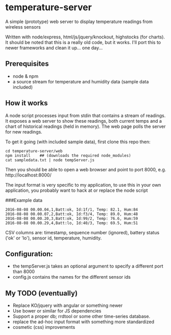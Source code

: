 # temperature-server
A simple (prototype) web server to display temperature readings from wireless sensors

Written with node/express, html/js/jquery/knockout, highstocks (for charts).
It should be noted that this is a really old code, but it works.  I'll port this to newer frameworks and clean it up... one day...

## Prerequisites
- node & npm
- a source stream for temperature and humidity data (sample data included)

## How it works
A node script processes input from stdin that contains a stream of readings.  
It exposes a web server to show these readings, both current temps and a chart of 
historical readings (held in memory).  The web page polls the server for new readings.

To get it going (with included sample data), first clone this repo then:
```
cd temperature-server/web
npm install    ## (downloads the required node_modules)
cat sampledata.txt | node tempServer.js    
```
Then you should be able to open a web browser and point to port 8000, e.g.  http://localhost:8000/

The input format is very specific to my application, to use this in your own application, 
you probably want to hack at or replace the node script


###Example data
```
2016-08-08 00.00.04,1,Batt:ok, Id:1f/1, Temp: 82.1, Hum:84
2016-08-08 00.00.07,2,Batt:ok, Id:f3/4, Temp: 89.0, Hum:48
2016-08-08 00.00.20,3,Batt:ok, Id:99/2, Temp: 76.6, Hum:59
2016-08-08 00.00.29,4,Batt:lo, Id:40/3, Temp: 69.5, Hum:51
```
CSV columns are: timestamp, sequence number (ignored), battery status ('ok' or 'lo'), sensor id, temperature, humidity. 

## Configuration:
- the tempServer.js takes an optional argument to specify a different port than 8000
- config.js contains the names for the different sensor ids

## My TODO (eventually)
- Replace KO/jquery with angular or something newer
- Use bower or similar for JS dependencies
- Support a proper db; rrdtool or some other time-series database.
- replace the ad-hoc input format with something more standardized
- cosmetic (css) improvements
